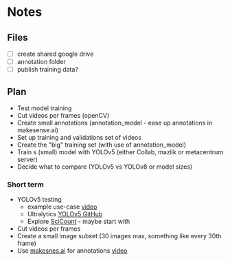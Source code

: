 # Notes

## Files
 - [ ] create shared google drive
 - [ ] annotation folder
 - [ ] publish training data?

## Plan
 - Test model training
 - Cut videos per frames (openCV)
 - Create small annotations (annotation_model - ease up annotations in makesense.ai) 
 - Set up training and validations set of videos
 - Create the "big" training set (with use of annotation_model)
 - Train s (small) model with YOLOv5 (either Collab, mazlik or metacentrum server)
 - Decide what to compare (YOLOv5 vs YOLOv8 or model sizes)

### Short term
- YOLOv5 testing
  - example use-case [video](https://youtu.be/gDoMYuyY_qw?si=-DlDqhvWlfU2M6Ac)
  - Ultralytics [YOLOv5 GitHub](https://github.com/ultralytics/yolov5)
  - Explore [SciCount](https://github.com/martinschatz-cz/SciCount) - maybe start with
- Cut videos per frames
- Create a small image subset (30 images max, something like every 30th frame)
- Use [makesnes.ai](https://www.makesense.ai/) for annotations [video](https://www.loom.com/share/4d6ca48b639a4fd1a17ade04c73d935e?sid=16615971-76c9-4b12-9e96-19b169c64d53)
